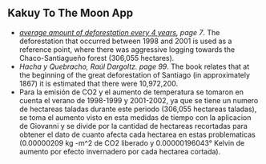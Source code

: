 
## Kakuy To The Moon App

 - [_average amount of deforestation every 4 years_](http://www.ecopuerto.com/Bicentenario/informes/INFDEFORenARGENT2004.pdf)_, page 7_. The deforestation that occurred between 1998 and 2001 is used as a reference point, where there was aggressive logging towards the Chaco-Santiagueño forest (306,055 hectares).
 - _Hacha y Quebracho, Raúl Dargoltz. page 99_. The book relates that at the beginning of the great deforestation of Santiago (in approximately 1867) it is estimated that there were 10,972,200.
 - Para la emisión de CO2 y el aumento de temperatura se tomaron en cuenta el verano de 1998-1999 y 2001-2002, ya que se tiene un numero de hectareas taladas durante este periodo (306,055 hectareas taladas), se toma el aumento visto en esta medidas de tiempo con la aplicacion de Giovanni y se divide por la cantidad de hectareas recortadas para obtener el dato de cuanto afecta cada hectarea en estas problematicas (0.00000209 kg -m^2 de CO2 liberado y 0.00000196043° Kelvin de aumento por efecto invernadero por cada hectarea cortada).
